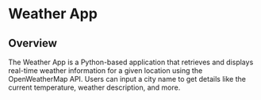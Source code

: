 # Weather App

## Overview

The Weather App is a Python-based application that retrieves and displays real-time weather information for a given location using the OpenWeatherMap API. Users can input a city name to get details like the current temperature, weather description, and more.




